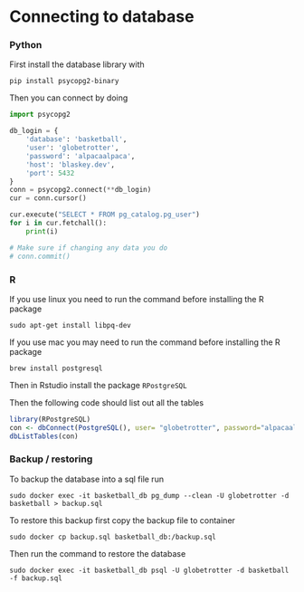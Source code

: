 # Connecting to database

### Python

First install the database library with

```
pip install psycopg2-binary
```

Then you can connect by doing

```python
import psycopg2

db_login = {
    'database': 'basketball',
    'user': 'globetrotter',
    'password': 'alpacaalpaca',
    'host': 'blaskey.dev',
    'port': 5432
}
conn = psycopg2.connect(**db_login)
cur = conn.cursor()

cur.execute("SELECT * FROM pg_catalog.pg_user")
for i in cur.fetchall():
    print(i)

# Make sure if changing any data you do 
# conn.commit() 
```

### R

If you use linux you need to run the command before installing the R package

```
sudo apt-get install libpq-dev
```

If you use mac you may need to run the command before installing the R package
```
brew install postgresql
```

Then in Rstudio install the package ```RPostgreSQL```

Then the following code should list out all the tables

```r
library(RPostgreSQL)
con <- dbConnect(PostgreSQL(), user= "globetrotter", password="alpacaalpaca", dbname="basketball", host="blaskey.dev", port="5432")
dbListTables(con) 
```

### Backup / restoring

To backup the database into a sql file run
```
sudo docker exec -it basketball_db pg_dump --clean -U globetrotter -d basketball > backup.sql
```

To restore this backup first copy the backup file to container
```
sudo docker cp backup.sql basketball_db:/backup.sql
```

Then run the command to restore the database
```
sudo docker exec -it basketball_db psql -U globetrotter -d basketball -f backup.sql
```